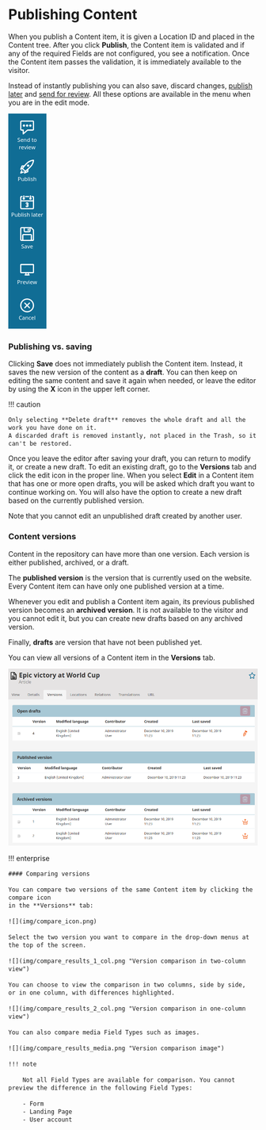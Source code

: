 # Publishing Content

When you publish a Content item, it is given a Location ID and placed in the Content tree.
After you click **Publish**, the Content item is validated and if any of the required Fields are not configured, you see a notification.
Once the Content item passes the validation, it is immediately available to the visitor.

Instead of instantly publishing you can also save, discard changes, [publish later](advanced_publishing_options.md#date-based-publishing) and [send for review](editorial_workflow.md).
All these options are available in the menu when you are in the edit mode.

![Publishing options](img/publishing_options.png "Publishing options")

### Publishing vs. saving

Clicking **Save** does not immediately publish the Content item.
Instead, it saves the new version of the content as a **draft**.
You can then keep on editing the same content and save it again when needed, or leave the editor by using the **X** icon in the upper left corner.

!!! caution

    Only selecting **Delete draft** removes the whole draft and all the work you have done on it.
    A discarded draft is removed instantly, not placed in the Trash, so it can't be restored.

Once you leave the editor after saving your draft, you can return to modify it, or create a new draft.
To edit an existing draft, go to the **Versions** tab and click the edit icon in the proper line.
When you select **Edit** in a Content item that has one or more open drafts, you will be asked which draft you want to continue working on.
You will also have the option to create a new draft based on the currently published version.

Note that you cannot edit an unpublished draft created by another user.

### Content versions

Content in the repository can have more than one version.
Each version is either published, archived, or a draft.

The **published version** is the version that is currently used on the website.
Every Content item can have only one published version at a time.

Whenever you edit and publish a Content item again, its previous published version becomes an **archived version**.
It is not available to the visitor and you cannot edit it, but you can create new drafts based on any archived version.

Finally, **drafts** are version that have not been published yet.

You can view all versions of a Content item in the **Versions** tab.

![All versions of a Content item](img/content_item_versions.png "All versions of a Content item")

!!! enterprise 

    #### Comparing versions
    
    You can compare two versions of the same Content item by clicking the compare icon
    in the **Versions** tab:
    
    ![](img/compare_icon.png)
    
    Select the two version you want to compare in the drop-down menus at the top of the screen.
    
    ![](img/compare_results_1_col.png "Version comparison in two-column view")
    
    You can choose to view the comparison in two columns, side by side,
    or in one column, with differences highlighted.
    
    ![](img/compare_results_2_col.png "Version comparison in one-column view")
    
    You can also compare media Field Types such as images.
    
    ![](img/compare_results_media.png "Version comparison image")
    
    !!! note
    
        Not all Field Types are available for comparison. You cannot preview the difference in the following Field Types:
    
        - Form
        - Landing Page
        - User account
